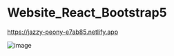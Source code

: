 # Website_React_Bootstrap5

https://jazzy-peony-e7ab85.netlify.app

![image](https://github.com/codingfun5/Website_React_Bootstrap5/assets/120322290/986dfbb0-e5b6-4eca-9511-ce125d92b251)
